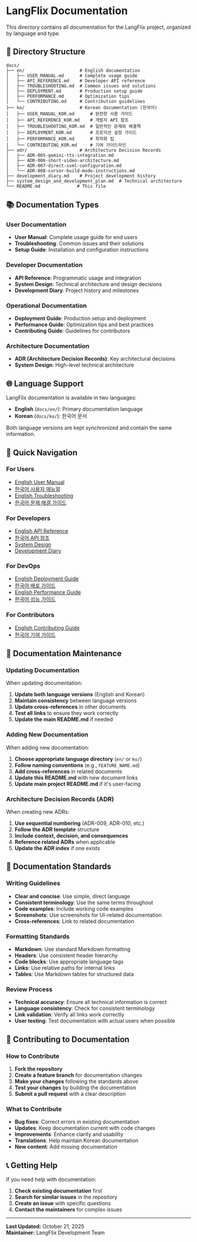 # LangFlix Documentation

This directory contains all documentation for the LangFlix project, organized by language and type.

## 📁 Directory Structure

```
docs/
├── en/                     # English documentation
│   ├── USER_MANUAL.md      # Complete usage guide
│   ├── API_REFERENCE.md    # Developer API reference
│   ├── TROUBLESHOOTING.md  # Common issues and solutions
│   ├── DEPLOYMENT.md       # Production setup guide
│   ├── PERFORMANCE.md      # Optimization tips
│   └── CONTRIBUTING.md     # Contribution guidelines
├── ko/                     # Korean documentation (한국어)
│   ├── USER_MANUAL_KOR.md      # 완전한 사용 가이드
│   ├── API_REFERENCE_KOR.md    # 개발자 API 참조
│   ├── TROUBLESHOOTING_KOR.md  # 일반적인 문제와 해결책
│   ├── DEPLOYMENT_KOR.md       # 프로덕션 설정 가이드
│   ├── PERFORMANCE_KOR.md      # 최적화 팁
│   └── CONTRIBUTING_KOR.md     # 기여 가이드라인
├── adr/                    # Architecture Decision Records
│   ├── ADR-005-gemini-tts-integration.md
│   ├── ADR-006-short-video-architecture.md
│   ├── ADR-007-direct-ssml-configuration.md
│   └── ADR-008-cursor-build-mode-instructions.md
├── development_diary.md    # Project development history
├── system_design_and_development_plan.md  # Technical architecture
└── README.md              # This file
```

## 📚 Documentation Types

### User Documentation
- **User Manual**: Complete usage guide for end users
- **Troubleshooting**: Common issues and their solutions
- **Setup Guide**: Installation and configuration instructions

### Developer Documentation
- **API Reference**: Programmatic usage and integration
- **System Design**: Technical architecture and design decisions
- **Development Diary**: Project history and milestones

### Operational Documentation
- **Deployment Guide**: Production setup and deployment
- **Performance Guide**: Optimization tips and best practices
- **Contributing Guide**: Guidelines for contributors

### Architecture Documentation
- **ADR (Architecture Decision Records)**: Key architectural decisions
- **System Design**: High-level technical architecture

## 🌐 Language Support

LangFlix documentation is available in two languages:

- **English** (`docs/en/`): Primary documentation language
- **Korean** (`docs/ko/`): 한국어 문서

Both language versions are kept synchronized and contain the same information.

## 📖 Quick Navigation

### For Users
- [English User Manual](en/USER_MANUAL.md)
- [한국어 사용자 매뉴얼](ko/USER_MANUAL_KOR.md)
- [English Troubleshooting](en/TROUBLESHOOTING.md)
- [한국어 문제 해결 가이드](ko/TROUBLESHOOTING_KOR.md)

### For Developers
- [English API Reference](en/API_REFERENCE.md)
- [한국어 API 참조](ko/API_REFERENCE_KOR.md)
- [System Design](system_design_and_development_plan.md)
- [Development Diary](development_diary.md)

### For DevOps
- [English Deployment Guide](en/DEPLOYMENT.md)
- [한국어 배포 가이드](ko/DEPLOYMENT_KOR.md)
- [English Performance Guide](en/PERFORMANCE.md)
- [한국어 성능 가이드](ko/PERFORMANCE_KOR.md)

### For Contributors
- [English Contributing Guide](en/CONTRIBUTING.md)
- [한국어 기여 가이드](ko/CONTRIBUTING_KOR.md)

## 🔄 Documentation Maintenance

### Updating Documentation
When updating documentation:

1. **Update both language versions** (English and Korean)
2. **Maintain consistency** between language versions
3. **Update cross-references** in other documents
4. **Test all links** to ensure they work correctly
5. **Update the main README.md** if needed

### Adding New Documentation
When adding new documentation:

1. **Choose appropriate language directory** (`en/` or `ko/`)
2. **Follow naming conventions** (e.g., `FEATURE_NAME.md`)
3. **Add cross-references** in related documents
4. **Update this README.md** with new document links
5. **Update main project README.md** if it's user-facing

### Architecture Decision Records (ADR)
When creating new ADRs:

1. **Use sequential numbering** (ADR-009, ADR-010, etc.)
2. **Follow the ADR template** structure
3. **Include context, decision, and consequences**
4. **Reference related ADRs** when applicable
5. **Update the ADR index** if one exists

## 📝 Documentation Standards

### Writing Guidelines
- **Clear and concise**: Use simple, direct language
- **Consistent terminology**: Use the same terms throughout
- **Code examples**: Include working code examples
- **Screenshots**: Use screenshots for UI-related documentation
- **Cross-references**: Link to related documentation

### Formatting Standards
- **Markdown**: Use standard Markdown formatting
- **Headers**: Use consistent header hierarchy
- **Code blocks**: Use appropriate language tags
- **Links**: Use relative paths for internal links
- **Tables**: Use Markdown tables for structured data

### Review Process
- **Technical accuracy**: Ensure all technical information is correct
- **Language consistency**: Check for consistent terminology
- **Link validation**: Verify all links work correctly
- **User testing**: Test documentation with actual users when possible

## 🤝 Contributing to Documentation

### How to Contribute
1. **Fork the repository**
2. **Create a feature branch** for documentation changes
3. **Make your changes** following the standards above
4. **Test your changes** by building the documentation
5. **Submit a pull request** with a clear description

### What to Contribute
- **Bug fixes**: Correct errors in existing documentation
- **Updates**: Keep documentation current with code changes
- **Improvements**: Enhance clarity and usability
- **Translations**: Help maintain Korean documentation
- **New content**: Add missing documentation

## 📞 Getting Help

If you need help with documentation:

1. **Check existing documentation** first
2. **Search for similar issues** in the repository
3. **Create an issue** with specific questions
4. **Contact the maintainers** for complex issues

---

**Last Updated:** October 21, 2025  
**Maintainer:** LangFlix Development Team